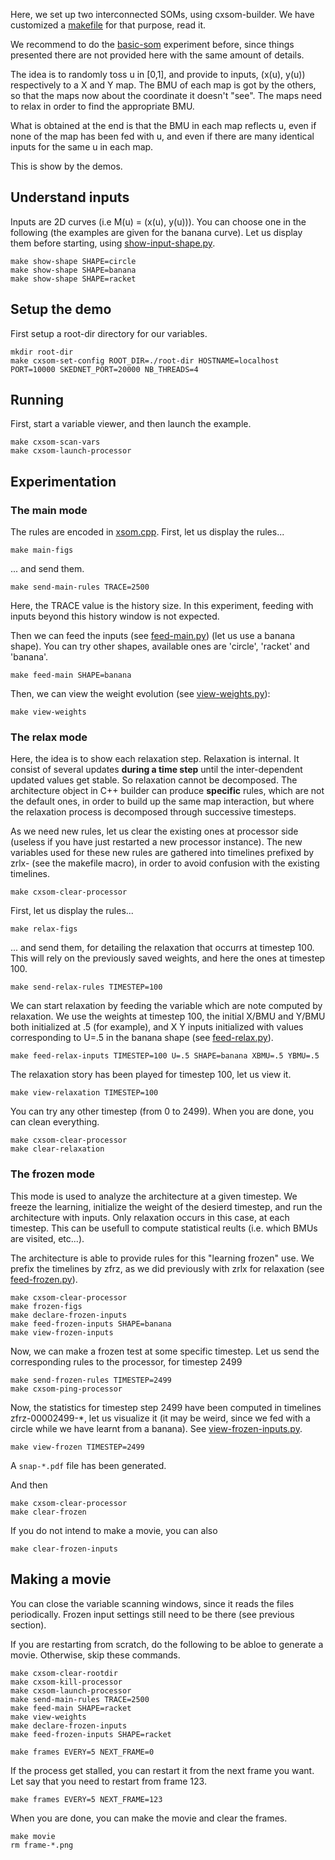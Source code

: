 

Here, we set up two interconnected SOMs, using cxsom-builder. We have
customized a [makefile](makefile) for that purpose, read it.

We recommend to do the [basic-som](basic-som) experiment before, since things
presented there are not provided here with the same amount of details.

The idea is to randomly toss u in [0,1], and provide to inputs, (x(u),
y(u)) respectively to a X and Y map. The BMU of each map is got by the
others, so that the maps now about the coordinate it doesn't
"see". The maps need to relax in order to find the appropriate BMU.

What is obtained at the end is that the BMU in each map reflects u,
even if none of the map has been fed with u, and even if there are
many identical inputs for the same u in each map.

This is show by the demos.

## Understand inputs

Inputs are 2D curves (i.e M(u) = (x(u), y(u))). You can choose one in
the following (the examples are given for the banana curve). Let us
display them before starting, using [show-input-shape.py](show-input-shape.py).

```
make show-shape SHAPE=circle
make show-shape SHAPE=banana
make show-shape SHAPE=racket
```



## Setup the demo

First setup a root-dir directory for our variables.

```
mkdir root-dir
make cxsom-set-config ROOT_DIR=./root-dir HOSTNAME=localhost PORT=10000 SKEDNET_PORT=20000 NB_THREADS=4
```


## Running

First, start a variable viewer, and then launch the example.

```
make cxsom-scan-vars
make cxsom-launch-processor 
```

## Experimentation

### The main mode

The rules are encoded in [xsom.cpp](xsom.cpp). First, let us display the rules...

```
make main-figs
```

... and send them.

```
make send-main-rules TRACE=2500
```
Here, the TRACE value is the history size. In this experiment, feeding with inputs beyond this history window is not expected.

Then we can feed the inputs (see [feed-main.py](feed-main.py)) (let us use a banana shape). You can try other shapes, available ones are 'circle', 'racket' and 'banana'.

```
make feed-main SHAPE=banana
```

Then, we can view the weight evolution (see [view-weights.py](view-weights.py)):

```
make view-weights
```

### The relax mode

Here, the idea is to show each relaxation step. Relaxation is
internal. It consist of several updates **during a time step** until
the inter-dependent updated values get stable. So relaxation cannot be
decomposed. The architecture object in C++ builder can produce
**specific** rules, which are not the default ones, in order to build
up the same map interaction, but where the relaxation process is
decomposed through successive timesteps.

As we need new rules, let us clear the existing ones at processor side
(useless if you have just restarted a new processor instance). The new
variables used for these new rules are gathered into timelines prefixed by
zrlx-<timpestep> (see the makefile macro), in order to avoid confusion with the
existing timelines.



```
make cxsom-clear-processor 
```

First, let us display the rules...

```
make relax-figs
```

... and send them, for detailing the relaxation that occurrs at
timestep 100. This will rely on the previously saved weights, and here
the ones at timestep 100.

```
make send-relax-rules TIMESTEP=100
```

We can start relaxation by feeding the variable which are note
computed by relaxation. We use the weights at timestep 100, the
initial X/BMU and Y/BMU both initialized at .5 (for example), and X Y
inputs initialized with values corresponding to U=.5 in the banana
shape (see [feed-relax.py](feed-relax.py)).

```
make feed-relax-inputs TIMESTEP=100 U=.5 SHAPE=banana XBMU=.5 YBMU=.5
```

The relaxation story has been played for timestep 100, let us view it.

```
make view-relaxation TIMESTEP=100
```

You can try any other timestep (from 0 to 2499). When you are done,
you can clean everything.

```
make cxsom-clear-processor
make clear-relaxation
```

### The frozen mode

This mode is used to analyze the architecture at a given timestep. We
freeze the learning, initialize the weight of the desierd timestep,
and run the architecture with inputs. Only relaxation occurs in this
case, at each timestep. This can be usefull to compute statistical
reults (i.e. which BMUs are visited, etc...).

The architecture is able to provide rules for this "learning frozen"
use. We prefix the timelines by zfrz, as we did previously with zrlx
for relaxation (see [feed-frozen.py](feed-frozen.py)).

```
make cxsom-clear-processor
make frozen-figs
make declare-frozen-inputs
make feed-frozen-inputs SHAPE=banana
make view-frozen-inputs
```

Now, we can make a frozen test at some specific timestep.
Let us send the corresponding rules to the processor, for timestep 2499


```
make send-frozen-rules TIMESTEP=2499
make cxsom-ping-processor
```

Now, the statistics for timestep step 2499 have been computed in
timelines zfrz-00002499-*, let us visualize it (it may be weird, since we
fed with a circle while we have learnt from a banana). See [view-frozen-inputs.py](view-frozen-inputs.py).

```
make view-frozen TIMESTEP=2499
```

A `snap-*.pdf` file has been generated. 

And then 

```
make cxsom-clear-processor
make clear-frozen
```
If you do not intend to make a movie, you can also

```
make clear-frozen-inputs 
```



## Making a movie

You can close the variable scanning windows, since it reads the files periodically. Frozen input settings still need to be there (see previous section).

If you are restarting from scratch, do the following to be abloe to
generate a movie. Otherwise, skip these commands.

```
make cxsom-clear-rootdir
make cxsom-kill-processor
make cxsom-launch-processor 
make send-main-rules TRACE=2500
make feed-main SHAPE=racket
make view-weights
make declare-frozen-inputs
make feed-frozen-inputs SHAPE=racket

```


```
make frames EVERY=5 NEXT_FRAME=0
```

If the process get stalled, you can restart it from the next frame you
want. Let say that you need to restart from frame 123.

```
make frames EVERY=5 NEXT_FRAME=123
```

When you are done, you can make the movie and clear the frames.
```
make movie
rm frame-*.png
```